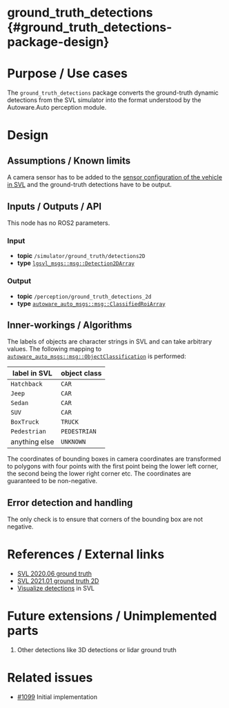 ground_truth_detections {#ground_truth_detections-package-design}
===========


# Purpose / Use cases
<!-- Required -->
<!-- Things to consider:
    - Why did we implement this feature? -->

The `ground_truth_detections` package converts the ground-truth dynamic
detections from the SVL simulator into the format understood by the
Autoware.Auto perception module.

# Design
<!-- Required -->
<!-- Things to consider:
    - How does it work? -->


## Assumptions / Known limits
<!-- Required -->

A camera sensor has to be added to the [sensor configuration of the vehicle in
SVL](https://autowarefoundation.gitlab.io/autoware.auto/AutowareAuto/lgsvl.html#lgsvl-configuring-vehicle)
and the ground-truth detections have to be output.

## Inputs / Outputs / API
<!-- Required -->
<!-- Things to consider:
    - How do you use the package / API? -->
This node has no ROS2 parameters.

### Input

- **topic** `/simulator/ground_truth/detections2D`
- **type**  [`lgsvl_msgs::msg::Detection2DArray`](https://github.com/lgsvl/lgsvl_msgs/blob/master/msg/Detection2DArray.msg)

### Output

- **topic** `/perception/ground_truth_detections_2d`
- **type**  [`autoware_auto_msgs::msg::ClassifiedRoiArray`](https://gitlab.com/autowarefoundation/autoware.auto/autoware_auto_msgs/-/blob/master/autoware_auto_msgs/msg/ClassifiedRoiArray.idl)

## Inner-workings / Algorithms
<!-- If applicable -->

The labels of objects are character strings in SVL and can take arbitrary values. The following mapping to [`autoware_auto_msgs::msg::ObjectClassification`](https://gitlab.com/autowarefoundation/autoware.auto/autoware_auto_msgs/-/blob/master/autoware_auto_msgs/msg/ObjectClassification.idl) is performed:

| label in SVL  | object class |
|---------------|--------------|
| `Hatchback`   | `CAR`        |
| `Jeep`        | `CAR`        |
| `Sedan`       | `CAR`        |
| `SUV`         | `CAR`        |
| `BoxTruck`    | `TRUCK`      |
| `Pedestrian`  | `PEDESTRIAN` |
| anything else | `UNKNOWN`    |

The coordinates of bounding boxes in camera coordinates are transformed to polygons with four points with the first point being the lower left corner, the second being the lower right corner etc. The coordinates are guaranteed to be non-negative.

## Error detection and handling
<!-- Required -->
The only check is to ensure that corners of the bounding box are not negative.

# References / External links
<!-- Optional -->

- [SVL 2020.06 ground truth](https://www.svlsimulator.com/docs/archive/2020.06/perception-ground-truth/#subscribe-to-ground-truth-messages-from-simulator)
- [SVL 2021.01 ground truth 2D](https://www.svlsimulator.com/docs/user-interface/sensor-visualizers/#2d-ground-truth)
- [Visualize detections](https://www.svlsimulator.com/docs/archive/2020.06/perception-ground-truth/#view-estimated-detections-in-simulator) in SVL

# Future extensions / Unimplemented parts
<!-- Optional -->

1. Other detections like 3D detections or lidar ground truth

# Related issues
<!-- Required -->

- [#1099](https://gitlab.com/autowarefoundation/autoware.auto/AutowareAuto/-/issues/1099) Initial implementation
